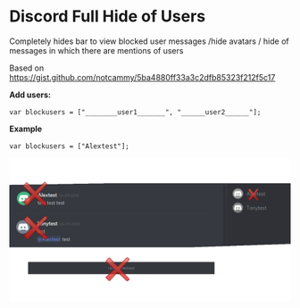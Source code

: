 # Discord Full Hide of Users
Completely hides bar to view blocked user messages /hide avatars / hide of messages in which there are mentions of users

Based on https://gist.github.com/notcammy/5ba4880ff33a3c2dfb85323f212f5c17



**Add users:**
```
var blockusers = ["________user1_______", "______user2______"];

```

**Example**

```
var blockusers = ["Alextest"];

```
![Discord-Full-Hide-of-Users](example_.png)
